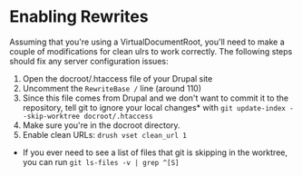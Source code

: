 # Enabling Rewrites

Assuming that you're using a VirtualDocumentRoot, you'll need to make a couple of modifications for clean ulrs to work correctly. The following steps should fix any server configuration issues:

  1. Open the docroot/.htaccess file of your Drupal site
  2. Uncomment the `RewriteBase /` line (around 110)
  3. Since this file comes from Drupal and we don't want to commit it to the repository, tell git to ignore your local changes*  with `git update-index --skip-worktree docroot/.htaccess`
  4. Make sure you're in the docroot directory.
  5. Enable clean URLs: `drush vset clean_url 1`

* If you ever need to see a list of files that git is skipping in the worktree, you can run `git ls-files -v | grep ^[S]` 